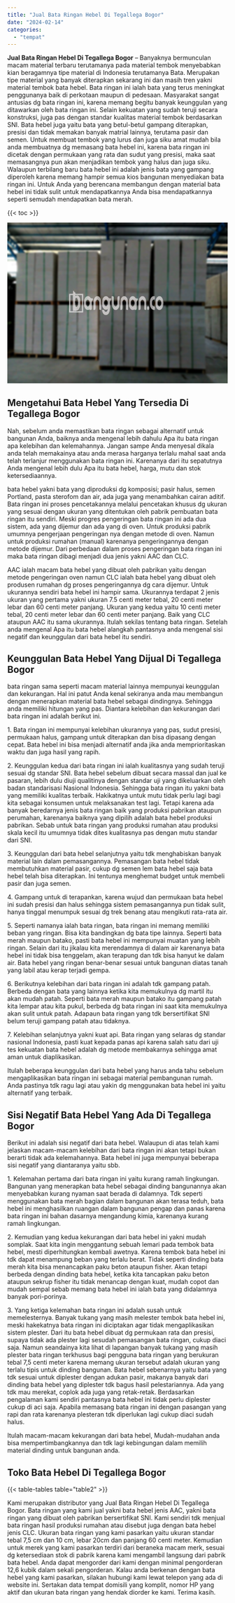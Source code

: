 ```yaml
---
title: "Jual Bata Ringan Hebel Di Tegallega Bogor"
date: "2024-02-14"
categories: 
  - "tempat"
---
```


**Jual Bata Ringan Hebel Di Tegallega Bogor** – Banyaknya bermunculan macam material terbaru terutamanya pada material tembok menyebabkan kian beragamnya tipe material di Indonesia terutamanya Bata. Merupakan tipe material yang banyak diterapkan sekarang ini dan masih tren yakni material tembok bata hebel. Bata ringan ini ialah bata yang terus meningkat penggunanya baik di perkotaan maupun di pedesaan. Masyarakat sangat antusias dg bata ringan ini, karena memang begitu banyak keunggulan yang ditawarkan oleh bata ringan ini. Selain kekuatan yang sudah teruji secara konstruksi, juga pas dengan standar kualitas material tembok berdasarkan SNI. Bata hebel juga yaitu bata yang betul-betul gampang diterapkan, presisi dan tidak memakan banyak matrial lainnya, terutama pasir dan semen. Untuk membuat tembok yang lurus dan juga siku amat mudah bila anda membuatnya dg memasang bata hebel ini, karena bata ringan ini dicetak dengan permukaan yang rata dan sudut yang presisi, maka saat memasangnya pun akan menjadikan tembok yang halus dan juga siku. Walaupun terbilang baru bata hebel ini adalah jenis bata yang gampang diperoleh karena memang hampir semua kios bangunan menyediakan bata ringan ini. Untuk Anda yang berencana membangun dengan material bata hebel ini tidak sulit untuk mendapatkannya Anda bisa mendapatkannya seperti semudah mendapatkan bata merah.

{{< toc >}}

![Jual Bata Ringan Hebel Di Tegallega Bogor](/images/jual-hebel-murah-18.png)

## Mengetahui Bata Hebel Yang Tersedia Di Tegallega Bogor

Nah, sebelum anda memastikan bata ringan sebagai alternatif untuk bangunan Anda, baiknya anda mengenal lebih dahulu Apa itu bata ringan apa kelebihan dan kelemahannya. Jangan sampe Anda menyesal dikala anda telah memakainya atau anda merasa harganya terlalu mahal saat anda telah terlanjur menggunakan bata ringan ini. Karenanya dari itu sepatutnya Anda mengenal lebih dulu Apa itu bata hebel, harga, mutu dan stok ketersediaannya.

bata hebel yakni bata yang diproduksi dg komposisi; pasir halus, semen Portland, pasta sterofom dan air, ada juga yang menambahkan cairan aditif. Bata ringan ini proses pencetakannya melalui pencetakan khusus dg ukuran yang sesuai dengan ukuran yang ditentukan oleh pabrik pembuatan bata ringan itu sendiri. Meski progres pengeringan bata ringan ini ada dua sistem, ada yang dijemur dan ada yang di oven. Untuk produksi pabrik umumnya pengerjaan pengeringan nya dengan metode di oven. Namun untuk produksi rumahan (manual) karenanya pengeringannya dengan metode dijemur. Dari perbedaan dalam proses pengeringan bata ringan ini maka bata ringan dibagi menjadi dua jenis yakni AAC dan CLC.

AAC ialah macam bata hebel yang dibuat oleh pabrikan yaitu dengan metode pengeringan oven namun CLC ialah bata hebel yang dibuat oleh produsen rumahan dg proses pengeringannya dg cara dijemur. Untuk ukurannya sendiri bata hebel ini hampir sama. Ukurannya terdapat 2 jenis ukuran yang pertama yakni ukuran 7.5 centi meter tebal, 20 centi meter lebar dan 60 centi meter panjang. Ukuran yang kedua yaitu 10 centi meter tebal, 20 centi meter lebar dan 60 centi meter panjang. Baik yang CLC ataupun AAC itu sama ukurannya. Itulah sekilas tentang bata ringan. Setelah anda mengenal Apa itu bata hebel alangkah pantasnya anda mengenal sisi negatif dan keunggulan dari bata hebel itu sendiri.

## Keunggulan Bata Hebel Yang Dijual Di Tegallega Bogor

bata ringan sama seperti macam material lainnya mempunyai keunggulan dan kekurangan. Hal ini patut Anda kenal sekiranya anda mau membangun dengan menerapkan material bata hebel sebagai dindingnya. Sehingga anda memiliki hitungan yang pas. Diantara kelebihan dan kekurangan dari bata ringan ini adalah berikut ini.

1\. Bata ringan ini mempunyai kelebihan ukurannya yang pas, sudut presisi, permukaan halus, gampang untuk diterapkan dan bisa dipasang dengan cepat. Bata hebel ini bisa menjadi alternatif anda jika anda memprioritaskan waktu dan juga hasil yang rapih.

2\. Keunggulan kedua dari bata ringan ini ialah kualitasnya yang sudah teruji sesuai dg standar SNI. Bata hebel sebelum dibuat secara massal dan jual ke pasaran, lebih dulu diuji qualitinya dengan standar uji yang dikeluarkan oleh badan standarisasi Nasional Indonesia. Sehingga bata ringan itu yakni bata yang memiliki kualitas terbaik. Hakikatnya untuk mutu tidak perlu lagi bagi kita sebagai konsumen untuk melaksanakan test lagi. Tetapi karena ada banyak beredarnya jenis bata ringan baik yang produksi pabrikan ataupun perumahan, karenanya baiknya yang dipilih adalah bata hebel produksi pabrikan. Sebab untuk bata ringan yang produksi rumahan atau produksi skala kecil itu umumnya tidak dites kualitasnya pas dengan mutu standar dari SNI.

3\. Keunggulan dari bata hebel selanjutnya yaitu tdk menghabiskan banyak material lain dalam pemasangannya. Pemasangan bata hebel tidak membutuhkan material pasir, cukup dg semen lem bata hebel saja bata hebel telah bisa diterapkan. Ini tentunya menghemat budget untuk membeli pasir dan juga semen.

4\. Gampang untuk di terapankan, karena wujud dan permukaan bata hebel ini sudah presisi dan halus sehingga sistem pemasangannya pun tidak sulit, hanya tinggal menumpuk sesuai dg trek benang atau mengikuti rata-rata air.

5\. Seperti namanya ialah bata ringan, bata ringan ini memang memiliki beban yang ringan. Bisa kita bandingkan dg bata tipe lainnya. Seperti bata merah maupun batako, pasti bata hebel ini mempunyai muatan yang lebih ringan. Selain dari itu jikalau kita merendamnya di dalam air karenanya bata hebel ini tidak bisa tenggelam, akan terapung dan tdk bisa hanyut ke dalam air. Bata hebel yang ringan benar-benar sesuai untuk bangunan diatas tanah yang labil atau kerap terjadi gempa.

6\. Berikutnya kelebihan dari bata ringan ini adalah tdk gampang patah. Berbeda dengan bata yang lainnya ketika kita memukulnya dg martil itu akan mudah patah. Seperti bata merah maupun batako itu gampang patah kita lempar atau kita pukul, berbeda dg bata ringan ini saat kita memukulnya akan sulit untuk patah. Adapaun bata ringan yang tdk bersertifikat SNI belum teruji gampang patah atau tidaknya.

7\. Kelebihan selanjutnya yakni kuat api. Bata ringan yang selaras dg standar nasional Indonesia, pasti kuat kepada panas api karena salah satu dari uji tes kekuatan bata hebel adalah dg metode membakarnya sehingga amat aman untuk diaplikasikan.

Itulah beberapa keunggulan dari bata hebel yang harus anda tahu sebelum mengaplikasikan bata ringan ini sebagai material pembangunan rumah. Anda pastinya tdk ragu lagi atau yakin dg menggunakan bata hebel ini yaitu alternatif yang terbaik.

## Sisi Negatif Bata Hebel Yang Ada Di Tegallega Bogor

Berikut ini adalah sisi negatif dari bata hebel. Walaupun di atas telah kami jelaskan macam-macam kelebihan dari bata ringan ini akan tetapi bukan berarti tidak ada kelemahannya. Bata hebel ini juga mempunyai beberapa sisi negatif yang diantaranya yaitu sbb.

1\. Kelemahan pertama dari bata ringan ini yaitu kurang ramah lingkungan. Bangunan yang menerapkan bata hebel sebagai dinding bangunannya akan menyebabkan kurang nyaman saat berada di dalamnya. Tdk seperti menggunakan bata merah bagian dalam bangunan akan terasa teduh, bata hebel ini menghasilkan ruangan dalam bangunan pengap dan panas karena bata ringan ini bahan dasarnya mengandung kimia, karenanya kurang ramah lingkungan.

2\. Kemudian yang kedua kekurangan dari bata hebel ini yakni mudah somplak. Saat kita ingin menggantung sebuah lemari pada tembok bata hebel, mesti diperhitungkan kembali awetnya. Karena tembok bata hebel ini tdk dapat menampung beban yang terlalu berat. Tidak seperti dinding bata merah kita bisa menancapkan paku beton ataupun fisher. Akan tetapi berbeda dengan dinding bata hebel, ketika kita tancapkan paku beton ataupun sekrup fisher itu tidak menancap dengan kuat, mudah copot dan mudah sempal sebab memang bata hebel ini ialah bata yang didalamnya banyak pori-porinya.

3\. Yang ketiga kelemahan bata ringan ini adalah susah untuk memelesternya. Banyak tukang yang masih melester tembok bata hebel ini, meski hakekatnya bata ringan ini diciptakan agar tidak mengaplikasikan sistem plester. Dari itu bata hebel dibuat dg permukaan rata dan presisi, supaya tidak ada plester lagi sesudah pemasangan bata ringan, cukup diaci saja. Namun seandainya kita lihat di lapangan banyak tukang yang masih plester bata ringan terkhusus bagi pengguna bata ringan yang berukuran tebal 7,5 centi meter karena memang ukuran tersebut adalah ukuran yang terlalu tipis untuk dinding bangunan. Bata hebel sebenarnya yaitu bata yang tdk sesuai untuk diplester dengan adukan pasir, makanya banyak dari dinding bata hebel yang diplester tdk bagus hasil pelestariannya. Ada yang tdk mau merekat, coplok ada juga yang retak-retak. Berdasarkan pengalaman kami sendiri pantasnya bata hebel ini tidak perlu diplester cukup di aci saja. Apabila memasang bata ringan ini dengan pasangan yang rapi dan rata karenanya plesteran tdk diperlukan lagi cukup diaci sudah halus.

Itulah macam-macam kekurangan dari bata hebel, Mudah-mudahan anda bisa mempertimbangkannya dan tdk lagi kebingungan dalam memilih material dinding untuk bangunan anda.

## Toko Bata Hebel Di Tegallega Bogor

{{< table-tables table="table2" >}}

Kami merupakan distributor yang Jual Bata Ringan Hebel Di Tegallega Bogor. Bata ringan yang kami jual yakni bata hebel jenis AAC, yakni bata ringan yang dibuat oleh pabrikan bersertifikat SNI. Kami sendiri tdk menjual bata ringan hasil produksi rumahan atau disebut juga dengan bata hebel jenis CLC. Ukuran bata ringan yang kami pasarkan yaitu ukuran standar tebal 7,5 cm dan 10 cm, lebar 20cm dan panjang 60 centi meter. Kemudian untuk merek yang kami pasarkan terdiri dari beraneka macam merk, sesuai dg ketersediaan stok di pabrik karena kami mengambil langsung dari pabrik bata hebel. Anda dapat mengorder dari kami dengan minimal pengorderan 12,6 kubik dalam sekali pengorderan. Kalau anda berkenan dengan bata hebel yang kami pasarkan, silakan hubungi kami lewat telepon yang ada di website ini. Sertakan data tempat domisili yang komplit, nomor HP yang aktif dan ukuran bata ringan yang hendak diorder ke kami. Terima kasih.
